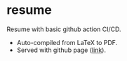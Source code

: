 # resume

Resume with basic github action CI/CD.

- Auto-compiled from LaTeX to PDF.
- Served with github page ([link](https://mattwang44.github.io/resume/main.pdf)).
